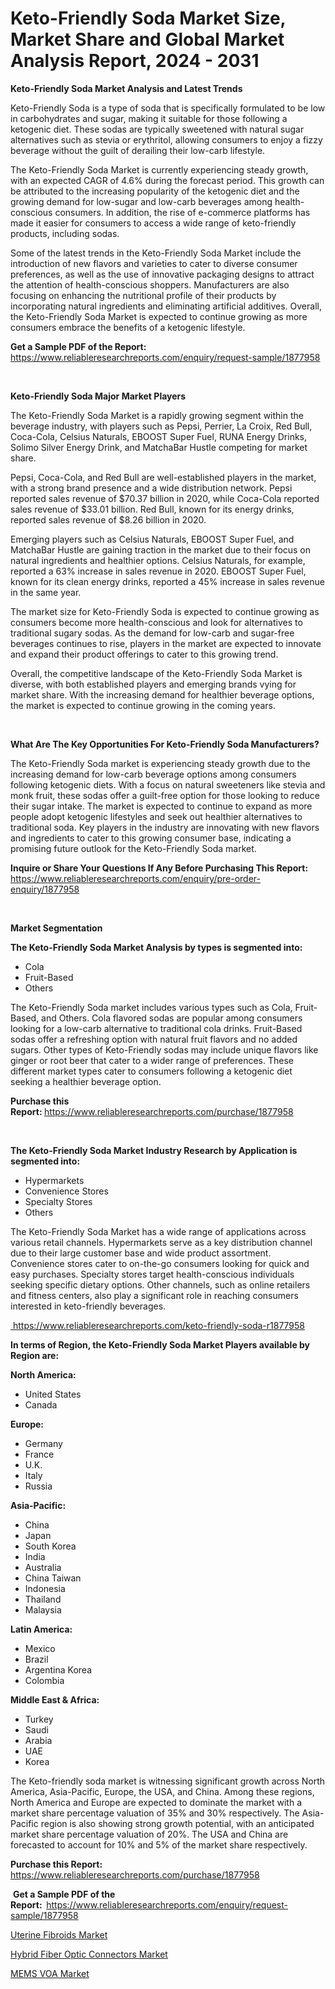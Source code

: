 <p><h1>Keto-Friendly Soda Market Size, Market Share and Global Market Analysis Report, 2024 - 2031</h1></p><p><strong>Keto-Friendly Soda Market Analysis and Latest Trends</strong></p>
<p><p>Keto-Friendly Soda is a type of soda that is specifically formulated to be low in carbohydrates and sugar, making it suitable for those following a ketogenic diet. These sodas are typically sweetened with natural sugar alternatives such as stevia or erythritol, allowing consumers to enjoy a fizzy beverage without the guilt of derailing their low-carb lifestyle.</p><p>The Keto-Friendly Soda Market is currently experiencing steady growth, with an expected CAGR of 4.6% during the forecast period. This growth can be attributed to the increasing popularity of the ketogenic diet and the growing demand for low-sugar and low-carb beverages among health-conscious consumers. In addition, the rise of e-commerce platforms has made it easier for consumers to access a wide range of keto-friendly products, including sodas.</p><p>Some of the latest trends in the Keto-Friendly Soda Market include the introduction of new flavors and varieties to cater to diverse consumer preferences, as well as the use of innovative packaging designs to attract the attention of health-conscious shoppers. Manufacturers are also focusing on enhancing the nutritional profile of their products by incorporating natural ingredients and eliminating artificial additives. Overall, the Keto-Friendly Soda Market is expected to continue growing as more consumers embrace the benefits of a ketogenic lifestyle.</p></p>
<p><strong>Get a Sample PDF of the Report:&nbsp;</strong> <a href="https://www.reliableresearchreports.com/enquiry/request-sample/1877958">https://www.reliableresearchreports.com/enquiry/request-sample/1877958</a></p>
<p>&nbsp;</p>
<p><strong>Keto-Friendly Soda Major Market Players</strong></p>
<p><p>The Keto-Friendly Soda Market is a rapidly growing segment within the beverage industry, with players such as Pepsi, Perrier, La Croix, Red Bull, Coca-Cola, Celsius Naturals, EBOOST Super Fuel, RUNA Energy Drinks, Solimo Silver Energy Drink, and MatchaBar Hustle competing for market share. </p><p>Pepsi, Coca-Cola, and Red Bull are well-established players in the market, with a strong brand presence and a wide distribution network. Pepsi reported sales revenue of $70.37 billion in 2020, while Coca-Cola reported sales revenue of $33.01 billion. Red Bull, known for its energy drinks, reported sales revenue of $8.26 billion in 2020.</p><p>Emerging players such as Celsius Naturals, EBOOST Super Fuel, and MatchaBar Hustle are gaining traction in the market due to their focus on natural ingredients and healthier options. Celsius Naturals, for example, reported a 63% increase in sales revenue in 2020. EBOOST Super Fuel, known for its clean energy drinks, reported a 45% increase in sales revenue in the same year. </p><p>The market size for Keto-Friendly Soda is expected to continue growing as consumers become more health-conscious and look for alternatives to traditional sugary sodas. As the demand for low-carb and sugar-free beverages continues to rise, players in the market are expected to innovate and expand their product offerings to cater to this growing trend.</p><p>Overall, the competitive landscape of the Keto-Friendly Soda Market is diverse, with both established players and emerging brands vying for market share. With the increasing demand for healthier beverage options, the market is expected to continue growing in the coming years.</p></p>
<p>&nbsp;</p>
<p><strong>What Are The Key Opportunities For Keto-Friendly Soda Manufacturers?</strong></p>
<p><p>The Keto-Friendly Soda market is experiencing steady growth due to the increasing demand for low-carb beverage options among consumers following ketogenic diets. With a focus on natural sweeteners like stevia and monk fruit, these sodas offer a guilt-free option for those looking to reduce their sugar intake. The market is expected to continue to expand as more people adopt ketogenic lifestyles and seek out healthier alternatives to traditional soda. Key players in the industry are innovating with new flavors and ingredients to cater to this growing consumer base, indicating a promising future outlook for the Keto-Friendly Soda market.</p></p>
<p><strong>Inquire or Share Your Questions If Any Before Purchasing This Report:</strong> <a href="https://www.reliableresearchreports.com/enquiry/pre-order-enquiry/1877958">https://www.reliableresearchreports.com/enquiry/pre-order-enquiry/1877958</a></p>
<p>&nbsp;</p>
<p><strong>Market Segmentation</strong></p>
<p><strong>The Keto-Friendly Soda Market Analysis by types is segmented into:</strong></p>
<p><ul><li>Cola</li><li>Fruit-Based</li><li>Others</li></ul></p>
<p><p>The Keto-Friendly Soda market includes various types such as Cola, Fruit-Based, and Others. Cola flavored sodas are popular among consumers looking for a low-carb alternative to traditional cola drinks. Fruit-Based sodas offer a refreshing option with natural fruit flavors and no added sugars. Other types of Keto-Friendly sodas may include unique flavors like ginger or root beer that cater to a wider range of preferences. These different market types cater to consumers following a ketogenic diet seeking a healthier beverage option.</p></p>
<p><strong>Purchase this Report:&nbsp;</strong><a href="https://www.reliableresearchreports.com/purchase/1877958">https://www.reliableresearchreports.com/purchase/1877958</a></p>
<p>&nbsp;</p>
<p><strong>The Keto-Friendly Soda Market Industry Research by Application is segmented into:</strong></p>
<p><ul><li>Hypermarkets</li><li>Convenience Stores</li><li>Specialty Stores</li><li>Others</li></ul></p>
<p><p>The Keto-Friendly Soda Market has a wide range of applications across various retail channels. Hypermarkets serve as a key distribution channel due to their large customer base and wide product assortment. Convenience stores cater to on-the-go consumers looking for quick and easy purchases. Specialty stores target health-conscious individuals seeking specific dietary options. Other channels, such as online retailers and fitness centers, also play a significant role in reaching consumers interested in keto-friendly beverages.</p></p>
<p><a href="https://www.reliableresearchreports.com/keto-friendly-soda-r1877958">&nbsp;https://www.reliableresearchreports.com/keto-friendly-soda-r1877958</a></p>
<p><strong>In terms of Region, the Keto-Friendly Soda Market Players available by Region are:</strong></p>
<p>
    <p> <strong> North America: </strong>
        <ul>
            <li>United States</li>
            <li>Canada</li>
        </ul>
        </p> 
    <p> <strong> Europe: </strong>
        <ul>
            <li>Germany</li>
            <li>France</li>
            <li>U.K.</li>
            <li>Italy</li>
            <li>Russia</li>
        </ul>
        </p> 
    <p> <strong> Asia-Pacific: </strong>
        <ul>
            <li>China</li>
            <li>Japan</li>
            <li>South Korea</li>
            <li>India</li>
            <li>Australia</li>
            <li>China Taiwan</li>
            <li>Indonesia</li>
            <li>Thailand</li>
            <li>Malaysia</li>
        </ul>
        </p> 
    <p> <strong> Latin America: </strong>
        <ul>
            <li>Mexico</li>
            <li>Brazil</li>
            <li>Argentina Korea</li>
            <li>Colombia</li>
        </ul>
        </p> 
    <p> <strong> Middle East & Africa: </strong>
        <ul>
            <li>Turkey</li>
            <li>Saudi</li>
            <li>Arabia</li>
            <li>UAE</li>
            <li>Korea</li>
        </ul>
    </p>
    </p>
<p><p>The Keto-friendly soda market is witnessing significant growth across North America, Asia-Pacific, Europe, the USA, and China. Among these regions, North America and Europe are expected to dominate the market with a market share percentage valuation of 35% and 30% respectively. The Asia-Pacific region is also showing strong growth potential, with an anticipated market share percentage valuation of 20%. The USA and China are forecasted to account for 10% and 5% of the market share respectively.</p></p>
<p><strong>Purchase this Report: </strong><a href="https://www.reliableresearchreports.com/purchase/1877958">https://www.reliableresearchreports.com/purchase/1877958</a></p>
<p>&nbsp;<strong>Get a Sample PDF of the Report:&nbsp;&nbsp;</strong><a href="https://www.reliableresearchreports.com/enquiry/request-sample/1877958">https://www.reliableresearchreports.com/enquiry/request-sample/1877958</a></p>
<p><strong></strong></p>
<p><p><a href="https://view.publitas.com/reportprime-1/uterine-fibroids-market-size-share-analysis-growth-trends-forecasts-2024-2031/">Uterine Fibroids Market</a></p><p><a href="https://github.com/jeremySnyder277/Market-Research-Report-List-1/blob/main/hybrid-fiber-optic-connectors-market.md">Hybrid Fiber Optic Connectors Market</a></p><p><a href="https://github.com/ohumlzho95/Market-Research-Report-List-1/blob/main/mems-voa-market.md">MEMS VOA Market</a></p></p>